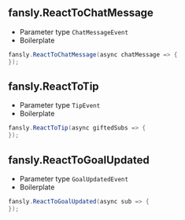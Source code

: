 ## fansly.ReactToChatMessage

- Parameter type `ChatMessageEvent`
- Boilerplate
```csharp
fansly.ReactToChatMessage(async chatMessage => {
});
```

## fansly.ReactToTip

- Parameter type `TipEvent`
- Boilerplate
```csharp
fansly.ReactToTip(async giftedSubs => {
});
```

## fansly.ReactToGoalUpdated

- Parameter type `GoalUpdatedEvent`
- Boilerplate
```csharp
fansly.ReactToGoalUpdated(async sub => {
});
```
